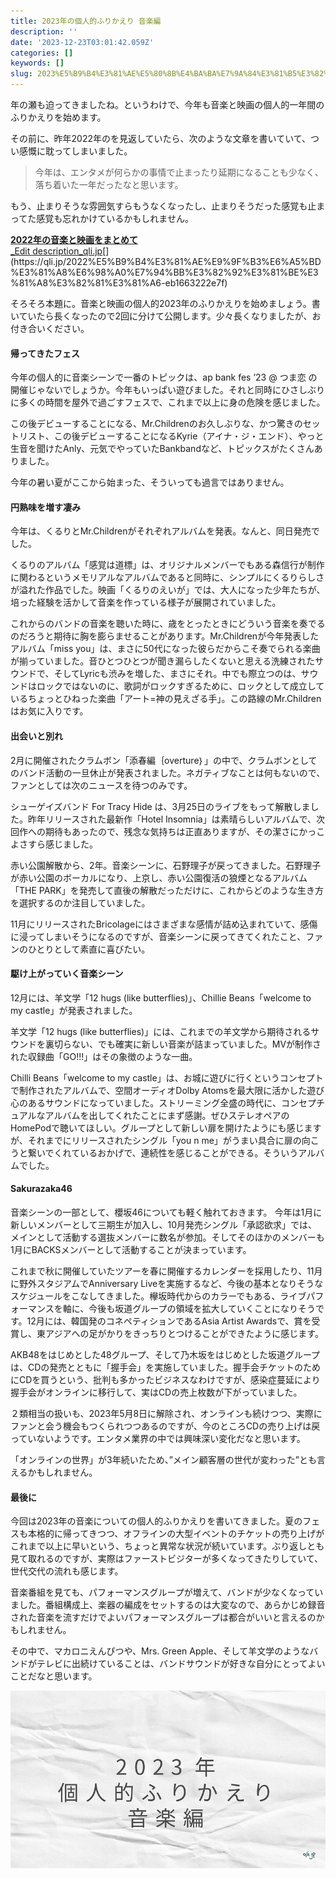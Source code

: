 ```yaml
---
title: 2023年の個人的ふりかえり 音楽編
description: ''
date: '2023-12-23T03:01:42.059Z'
categories: []
keywords: []
slug: 2023%E5%B9%B4%E3%81%AE%E5%80%8B%E4%BA%BA%E7%9A%84%E3%81%B5%E3%82%8A%E3%81%8B%E3%81%88%E3%82%8A+%E9%9F%B3%E6%A5%BD%E7%B7%A8
---
```

年の瀬も迫ってきましたね。というわけで、今年も音楽と映画の個人的一年間のふりかえりを始めます。

その前に、昨年2022年のを見返していたら、次のような文章を書いていて、つい感慨に耽ってしまいました。

> 今年は、エンタメが何らかの事情で止まったり延期になることも少なく、落ち着いた一年だったなと思います。

もう、止まりそうな雰囲気すらもうなくなったし、止まりそうだった感覚も止まってた感覚も忘れかけているかもしれません。

[**2022年の音楽と映画をまとめて**  
_Edit description_qli.jp](https://qli.jp/2022%E5%B9%B4%E3%81%AE%E9%9F%B3%E6%A5%BD%E3%81%A8%E6%98%A0%E7%94%BB%E3%82%92%E3%81%BE%E3%81%A8%E3%82%81%E3%81%A6-eb1663222e7f "https://qli.jp/2022%E5%B9%B4%E3%81%AE%E9%9F%B3%E6%A5%BD%E3%81%A8%E6%98%A0%E7%94%BB%E3%82%92%E3%81%BE%E3%81%A8%E3%82%81%E3%81%A6-eb1663222e7f")[](https://qli.jp/2022%E5%B9%B4%E3%81%AE%E9%9F%B3%E6%A5%BD%E3%81%A8%E6%98%A0%E7%94%BB%E3%82%92%E3%81%BE%E3%81%A8%E3%82%81%E3%81%A6-eb1663222e7f)

そろそろ本題に。音楽と映画の個人的2023年のふりかえりを始めましょう。書いていたら長くなったので2回に分けて公開します。少々長くなりましたが、お付き合いください。

#### 帰ってきたフェス

今年の個人的に音楽シーンで一番のトピックは、ap bank fes ’23 @ つま恋 の開催じゃないでしょうか。今年もいっぱい遊びました。それと同時にひさしぶりに多くの時間を屋外で過ごすフェスで、これまで以上に身の危険を感じました。

この後デビューすることになる、Mr.Childrenのお久しぶりな、かつ驚きのセットリスト、この後デビューすることになるKyrie（アイナ・ジ・エンド）、やっと生音を聞けたAnly、元気でやっていたBankbandなど、トピックスがたくさんありました。

今年の暑い夏がここから始まった、そういっても過言ではありません。

#### 円熟味を増す凄み

今年は、くるりとMr.Childrenがそれぞれアルバムを発表。なんと、同日発売でした。

くるりのアルバム「感覚は道標」は、オリジナルメンバーでもある森信行が制作に関わるというメモリアルなアルバムであると同時に、シンプルにくるりらしさが溢れた作品でした。映画「くるりのえいが」では、大人になった少年たちが、培った経験を活かして音楽を作っている様子が展開されていました。

これからのバンドの音楽を聴いた時に、歳をとったときにどういう音楽を奏でるのだろうと期待に胸を膨らませることがあります。Mr.Childrenが今年発表したアルバム「miss you」は、まさに50代になった彼らだからこそ奏でられる楽曲が揃っていました。音ひとつひとつが聞き漏らしたくないと思える洗練されたサウンドで、そしてLyricも渋みを増した、まさにそれ。中でも際立つのは、サウンドはロックではないのに、歌詞がロックすぎるために、ロックとして成立しているちょっとひねった楽曲「アート=神の見えざる手」。この路線のMr.Childrenはお気に入りです。

#### 出会いと別れ

2月に開催されたクラムボン「添春編｛overture｝」の中で、クラムボンとしてのバンド活動の一旦休止が発表されました。ネガティブなことは何もないので、ファンとしては次のニュースを待つのみです。

シューゲイズバンド For Tracy Hide は、3月25日のライブをもって解散しました。昨年リリースされた最新作「Hotel Insomnia」は素晴らしいアルバムで、次回作への期待もあったので、残念な気持ちは正直ありますが、その潔さにかっこよさすら感じました。

赤い公園解散から、2年。音楽シーンに、石野理子が戻ってきました。石野理子が赤い公園のボーカルになり、上京し、赤い公園復活の狼煙となるアルバム「THE PARK」を発売して直後の解散だっただけに、これからどのような生き方を選択するのか注目していました。

11月にリリースされたBricolageにはさまざまな感情が詰め込まれていて、感傷に浸ってしまいそうになるのですが、音楽シーンに戻ってきてくれたこと、ファンのひとりとして素直に喜びたい。

#### 駆け上がっていく音楽シーン

12月には、羊文学「12 hugs (like butterflies)」、Chillie Beans「welcome to my castle」が発表されました。

羊文学「12 hugs (like butterflies)」には、これまでの羊文学から期待されるサウンドを裏切らない、でも確実に新しい音楽が詰まっていました。MVが制作された収録曲「GO!!!」はその象徴のような一曲。

Chilli Beans「welcome to my castle」は、お城に遊びに行くというコンセプトで制作されたアルバムで、空間オーディオDolby Atomsを最大限に活かした遊び心のあるサウンドになっていました。ストリーミング全盛の時代に、コンセプチュアルなアルバムを出してくれたことにまず感謝。ぜひステレオペアのHomePodで聴いてほしい。グループとして新しい扉を開けたようにも感じますが、それまでにリリースされたシングル「you n me」がうまい具合に扉の向こうと繋いでくれているおかげで、連続性を感じることができる。そういうアルバムでした。

#### Sakurazaka46

音楽シーンの一部として、櫻坂46についても軽く触れておきます。 今年は1月に新しいメンバーとして三期生が加入し、10月発売シングル「承認欲求」では、メインとして活動する選抜メンバーに数名が参加。そしてそのほかのメンバーも1月にBACKSメンバーとして活動することが決まっています。

これまで秋に開催していたツアーを春に開催するカレンダーを採用したり、11月に野外スタジアムでAnniversary Liveを実施するなど、今後の基本となりそうなスケジュールをこなしてきました。欅坂時代からのカラーでもある、ライブパフォーマンスを軸に、今後も坂道グループの領域を拡大していくことになりそうです。12月には、韓国発のコネペティションであるAsia Artist Awardsで、賞を受賞し、東アジアへの足がかりをきっちりとつけることができたように感じます。

AKB48をはじめとした48グループ、そして乃木坂をはじめとした坂道グループは、CDの発売とともに「握手会」を実施していました。握手会チケットのためにCDを買うという、批判も多かったビジネスなわけですが、感染症蔓延により握手会がオンラインに移行して、実はCDの売上枚数が下がっていました。

２類相当の扱いも、2023年5月8日に解除され、オンラインも続けつつ、実際にファンと会う機会もつくられつつあるのですが、今のところCDの売り上げは戻っていないようです。エンタメ業界の中では興味深い変化だなと思います。

「オンラインの世界」が3年続いたため、”メイン顧客層の世代が変わった”とも言えるかもしれません。

#### 最後に

今回は2023年の音楽についての個人的ふりかえりを書いてきました。夏のフェスも本格的に帰ってきつつ、オフラインの大型イベントのチケットの売り上げがこれまで以上に早いという、ちょっと異常な状況が続いています。ぶり返しとも見て取れるのですが、実際はファーストビジターが多くなってきたりしていて、世代交代の流れも感じます。

音楽番組を見ても、パフォーマンスグループが増えて、バンドが少なくなっていました。番組構成上、楽器の編成をセットするのは大変なので、あらかじめ録音された音楽を流すだけでよいパフォーマンスグループは都合がいいと言えるのかもしれません。

その中で、マカロニえんぴつや、Mrs. Green Apple、そして羊文学のようなバンドがテレビに出続けていることは、バンドサウンドが好きな自分にとってよいことだなと思います。

![](1__bwtDOTAqshJPoOjP834WzA.png)